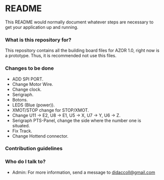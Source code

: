 # README #

This README would normally document whatever steps are necessary to get your application up and running.

### What is this repository for? ###

This repository contains all the building board files for AZOR 1.0, right now is a prototype. Thus, it is recommended not use this files. 

### Changes to be done ####

* ADD SPI PORT.
* Change Motor Wire.
* Change clock.
* Serigraph.
* Botons.
* LEDS (Blue (power)).
* XMOT/STOP change for STOP/XMOT.
* Change U11 -> E2, U8 -> E1, U5 -> X, U7 -> Y, U6 -> Z.
* Serigraph PTS-Panel, change the side where the number one is situated.
* Fix Track.
* Change Hottend connector.




### Contribution guidelines ###


### Who do I talk to? ###

* Admin: For more information, send a message to didaccoll@gmail.com